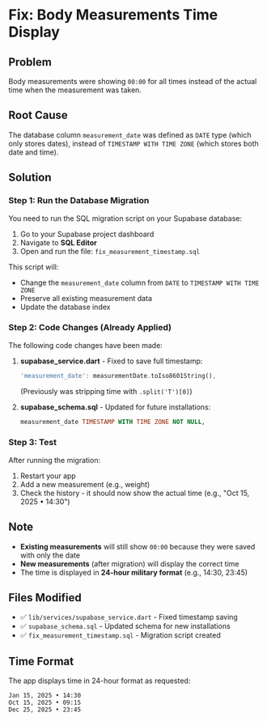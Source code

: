 # Fix: Body Measurements Time Display

## Problem
Body measurements were showing `00:00` for all times instead of the actual time when the measurement was taken.

## Root Cause
The database column `measurement_date` was defined as `DATE` type (which only stores dates), instead of `TIMESTAMP WITH TIME ZONE` (which stores both date and time).

## Solution

### Step 1: Run the Database Migration
You need to run the SQL migration script on your Supabase database:

1. Go to your Supabase project dashboard
2. Navigate to **SQL Editor**
3. Open and run the file: `fix_measurement_timestamp.sql`

This script will:
- Change the `measurement_date` column from `DATE` to `TIMESTAMP WITH TIME ZONE`
- Preserve all existing measurement data
- Update the database index

### Step 2: Code Changes (Already Applied)
The following code changes have been made:

1. **supabase_service.dart** - Fixed to save full timestamp:
   ```dart
   'measurement_date': measurementDate.toIso8601String(),
   ```
   (Previously was stripping time with `.split('T')[0]`)

2. **supabase_schema.sql** - Updated for future installations:
   ```sql
   measurement_date TIMESTAMP WITH TIME ZONE NOT NULL,
   ```

### Step 3: Test
After running the migration:
1. Restart your app
2. Add a new measurement (e.g., weight)
3. Check the history - it should now show the actual time (e.g., "Oct 15, 2025 • 14:30")

## Note
- **Existing measurements** will still show `00:00` because they were saved with only the date
- **New measurements** (after migration) will display the correct time
- The time is displayed in **24-hour military format** (e.g., 14:30, 23:45)

## Files Modified
- ✅ `lib/services/supabase_service.dart` - Fixed timestamp saving
- ✅ `supabase_schema.sql` - Updated schema for new installations
- ✅ `fix_measurement_timestamp.sql` - Migration script created

## Time Format
The app displays time in 24-hour format as requested:
```
Jan 15, 2025 • 14:30
Oct 15, 2025 • 09:15
Dec 25, 2025 • 23:45
```
